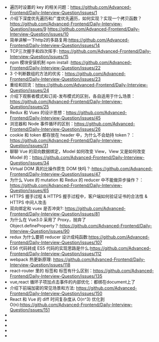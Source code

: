 -  遍历时设置的 key 的相关问题：https://github.com/Advanced-Frontend/Daily-Interview-Question/issues/1
-  介绍下深度优先遍历和广度优先遍历，如何实现？实现一个拷贝函数？
  https://github.com/Advanced-Frontend/Daily-Interview-Question/issues/9
  https://github.com/Advanced-Frontend/Daily-Interview-Question/issues/10
-  简单讲解一下http2的多路复用:https://github.com/Advanced-Frontend/Daily-Interview-Question/issues/14
- TCP三次握手和四次挥手: https://github.com/Advanced-Frontend/Daily-Interview-Question/issues/15
-  npm 模块安装机制  npm install :https://github.com/Advanced-Frontend/Daily-Interview-Question/issues/22
-  3 个判断数组的方法的优劣：https://github.com/Advanced-Frontend/Daily-Interview-Question/issues/23
-  重绘和回流：https://github.com/Advanced-Frontend/Daily-Interview-Question/issues/24
-  介绍下观察者模式和订阅-发布模式的区别，各自适用于什么场景：https://github.com/Advanced-Frontend/Daily-Interview-Question/issues/25
- Redux 和 Vuex 的设计思想：https://github.com/Advanced-Frontend/Daily-Interview-Question/issues/45
- 浏览器和 Node 事件循环的区别：https://github.com/Advanced-Frontend/Daily-Interview-Question/issues/26
- cookie 和 token 都存放在 header 中，为什么不会劫持 token？：https://github.com/Advanced-Frontend/Daily-Interview-Question/issues/31
- 聊聊 Vue 的双向数据绑定，Model 如何改变 View，View 又是如何改变 Model 的：https://github.com/Advanced-Frontend/Daily-Interview-Question/issues/34
- Virtual DOM 真的比操作原生 DOM 快吗？:https://github.com/Advanced-Frontend/Daily-Interview-Question/issues/47
- 为什么 Vuex 的 mutation 和 Redux 的 reducer 中不能做异步操作？：https://github.com/Advanced-Frontend/Daily-Interview-Question/issues/65
- HTTPS 握手过程 & HTTPS 握手过程中，客户端如何验证证书的合法性 & HTTPS 中间人攻击
- 双向绑定和 vuex 是否冲突?: https://github.com/Advanced-Frontend/Daily-Interview-Question/issues/81
- 为什么在 Vue3.0 采用了 Proxy，抛弃了 Object.defineProperty？:https://github.com/Advanced-Frontend/Daily-Interview-Question/issues/90
- redux 为什么要把 reducer 设计成纯函数:https://github.com/Advanced-Frontend/Daily-Interview-Question/issues/107
- ES6 代码转成 ES5 代码的实现思路是什么:https://github.com/Advanced-Frontend/Daily-Interview-Question/issues/112
- webpack 热更新原理: https://github.com/Advanced-Frontend/Daily-Interview-Question/issues/118
- react-router 里的 <Link> 标签和 <a> 标签有什么区别：https://github.com/Advanced-Frontend/Daily-Interview-Question/issues/135
- vue,react 循环子项加点击事件的内部优化：都绑在document上了
- 介绍下前端加密的常见场景和方法: https://github.com/Advanced-Frontend/Daily-Interview-Question/issues/150
- React 和 Vue 的 diff 时间复杂度从 O(n^3) 优化到 O(n):https://github.com/Advanced-Frontend/Daily-Interview-Question/issues/151
- 
- 
- 
- 
- 
